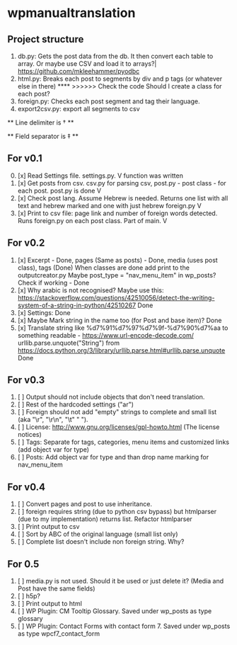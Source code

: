 # wpmanualtranslation

## Project structure
1. db.py: Gets the post data from the db. It then convert each table to array. Or maybe use CSV and load it to arrays?|
https://github.com/mkleehammer/pyodbc
2. html.py: Breaks each post to segments by div and p tags (or whatever else in there) **** >>>>>> Check the code
Should I create a class for each post? 
3. foreign.py: Checks each post segment and tag their language. 
4. export2csv.py: export all segments to csv

** Line delimiter is † **  

** Field separator is ‡ ** 

## For v0.1
0. [x] Read Settings file. settings.py. V function was written
1. [x] Get posts from csv. csv.py for parsing csv, post.py - post class - for each post. post.py is done V
2. [x] Check post lang. Assume Hebrew is needed. Returns one list with all text and hebrew marked and one with just hebrew foreign.py V
3. [x] Print to csv file: page link and number of foreign words detected. Runs foreign.py on each post class. Part of main. V

## For v0.2
1. [x] Excerpt - Done, pages (Same as posts) - Done, media (uses post class), tags (Done)
    When classes are done add print to the outputcreator.py
    Maybe post_type = "nav_menu_item" in wp_posts? Check if working - Done
2. [x] Why arabic is not recognised? Maybe use this: 
    https://stackoverflow.com/questions/42510056/detect-the-writing-system-of-a-string-in-python/42510267 Done
3. [x] Settings: Done
4. [x] Maybe Mark string in the name too (for Post and base item)? Done
5. [x] Translate string like %d7%91%d7%97%d7%9f-%d7%90%d7%aa to something readable - https://www.url-encode-decode.com/
urllib.parse.unquote("String") from https://docs.python.org/3/library/urllib.parse.html#urllib.parse.unquote Done

## For v0.3
1. [ ] Output should not include objects that don't need translation.
2. [ ] Rest of the hardcoded settings ("ar")
3. [ ] Foreign should not add "empty" strings to complete and small list (aka "\r", "\r\n", "\t" "  "). 
4. [ ] License: http://www.gnu.org/licenses/gpl-howto.html  (The license notices)
5. [ ] Tags: Separate for tags, categories, menu items and customized links (add object var for type)
6. [ ] Posts: Add object var for type and than drop name marking for nav_menu_item

## For v0.4
1. [ ] Convert pages and post to use inheritance.
2. [ ] foreign requires string (due to python csv bypass) but htmlparser (due to my implementation) returns list.
    Refactor htmlparser 
3. [ ] Print output to csv
4. [ ] Sort by ABC of the original language (small list only)
5. [ ] Complete list doesn't include non foreign string. Why? 

## For 0.5
1. [ ] media.py is not used. Should it be used or just delete it? (Media and Post have the same fields)
2. [ ] h5p?
3. [ ] Print output to html
4. [ ] WP Plugin: CM Tooltip Glossary. Saved under wp_posts as type glossary
5. [ ] WP Plugin: Contact Forms with contact form 7. Saved under wp_posts as type wpcf7_contact_form